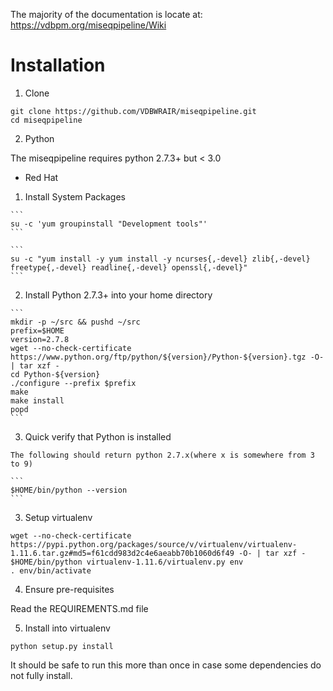 The majority of the documentation is locate at:
https://vdbpm.org/miseqpipeline/Wiki

# Installation

1. Clone

  ```
  git clone https://github.com/VDBWRAIR/miseqpipeline.git
  cd miseqpipeline
  ```

2. Python

  The miseqpipeline requires python 2.7.3+ but < 3.0

  - Red Hat

  1. Install System Packages

    ```
    su -c 'yum groupinstall "Development tools"'
    ```

    ```
    su -c "yum install -y yum install -y ncurses{,-devel} zlib{,-devel} freetype{,-devel} readline{,-devel} openssl{,-devel}"
    ```

  2. Install Python 2.7.3+ into your home directory

    ```
    mkdir -p ~/src && pushd ~/src
    prefix=$HOME
    version=2.7.8
    wget --no-check-certificate https://www.python.org/ftp/python/${version}/Python-${version}.tgz -O- | tar xzf -
    cd Python-${version}
    ./configure --prefix $prefix
    make
    make install
    popd
    ```

  3. Quick verify that Python is installed

    The following should return python 2.7.x(where x is somewhere from 3 to 9)

    ```
    $HOME/bin/python --version
    ```

3. Setup virtualenv

  ```
  wget --no-check-certificate https://pypi.python.org/packages/source/v/virtualenv/virtualenv-1.11.6.tar.gz#md5=f61cdd983d2c4e6aeabb70b1060d6f49 -O- | tar xzf -
  $HOME/bin/python virtualenv-1.11.6/virtualenv.py env 
  . env/bin/activate
  ```

4. Ensure pre-requisites

  Read the REQUIREMENTS.md file

5. Install into virtualenv

  ```
  python setup.py install
  ```

  It should be safe to run this more than once in case some dependencies do not fully install.
